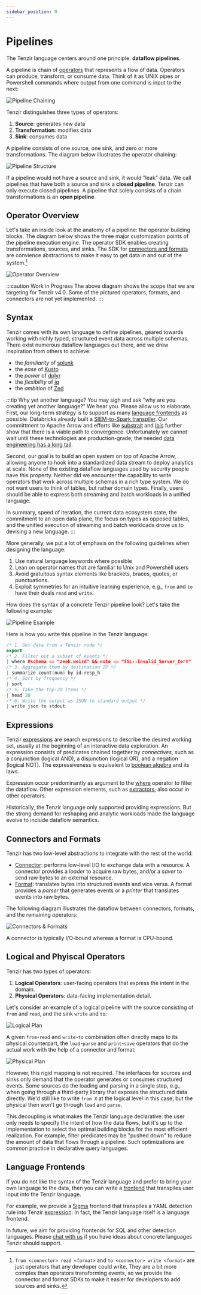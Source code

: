 ```yaml
---
sidebar_position: 0
---
```


# Pipelines

The Tenzir language centers around one principle: **dataflow pipelines**.

A pipeline is chain of [operators](operators) that represents a flow of data.
Operators can produce, transform, or consume data. Think of it as UNIX pipes or
Powershell commands where output from one command is input to the next:

![Pipeline Chaining](pipeline-chaining.excalidraw.svg)

Tenzir distinguishes three types of operators:

1. **Source**: generates new data
2. **Transformation**: modifies data
3. **Sink**: consumes data

A pipeline consists of one source, one sink, and zero or more transformations.
The diagram below illustrates the operator chaining:

![Pipeline Structure](pipeline-structure.excalidraw.svg)

If a pipeline would not have a source and sink, it would "leak" data. We call
pipelines that have both a source and sink a **closed pipeline**. Tenzir can
only execute closed pipelines. A pipeline that solely consists of a chain
transformations is an **open pipeline**.

## Operator Overview

Let's take an inside look at the anatomy of a pipeline: the operator building
blocks. The diagram below shows the three major customization points of the
pipeline execution engine. The operator SDK enables creating transformations,
sources, and sinks. The SDK for [connectors and
formats](#connectors-and-formats) are convience abstractions to make it easy to
get data in and out of the system.[^1]

[^1]: `from <connector> read <format>` and `to <connector> write <format>` are
      just operators that any developer could write. They are a bit more complex
      than operators transforming events, so we provide the connector and format
      SDKs to make it easier for developers to add sources and sinks.

![Operator Overview](operator-overview.excalidraw.svg)

:::caution Work in Progress
The above diagram shows the scope that we are targeting for Tenzir v4.0. Some of
the pictured operators, formats, and connectors are not yet implemented.
:::

## Syntax

Tenzir comes with its own language to define pipelines, geared towards working
with richly typed, structured event data across multiple schemas. There exist
numerous dataflow languages out there, and we drew inspiration from others to
achieve:

- the *familiarity* of [splunk](https://splunk.com)
- the *ease* of [Kusto](https://github.com/microsoft/Kusto-Query-Language)
- the *power* of [dplyr](https://dplyr.tidyverse.org/)
- the *flexibility* of [jq](https://stedolan.github.io/jq/)
- the *ambition* of [Zed](https://zed.brimdata.io/)

:::tip Why yet another language?
You may sigh and ask "why are you creating yet another language?" We hear you.
Please allow us to elaborate. First, our long-term strategy is to support as
many [language frontends](#language-frontends) as possible. Databricks already
built a [SIEM-to-Spark
transpiler](https://github.com/databrickslabs/transpiler). Our committment to
Apache Arrow and efforts like [substrait](https://substrait.io/) and
[ibis](https://ibis-project.org/) further show that there is a viable path to
convergence. Unfortunately we cannot wait until these technologies are
production-grade; the needed [data engineering has a long
tail](/blog/parquet-and-feather-data-engineering-woes).

Second, our goal is to build an open system on top of Apache Arrow, allowing
anyone to hook into a standardized data stream to deploy analytics at scale.
None of the existing dataflow languages used by security people have this
property. Neither did we encounter the capability to write operators that work
across multiple schemas in a rich type system. We do not want users to think of
tables, but rather domain types. Finally, users should be able to express both
streaming and batch workloads in a unified language.

In summary, speed of iteration, the current data ecosystem state, the
commitment to an open data plane, the focus on types as opposed tables, and the
unified execution of streaming and batch workloads drove us to devising a new
language.
:::

More generally, we put a lot of emphasis on the following guidelines when
designing the language:

1. Use natural language keywords where possible
2. Lean on operator names that are familiar to Unix and Powershell users
3. Avoid gratuitous syntax elements like brackets, braces, quotes, or
   punctuations.
4. Exploit symmetries for an intuitive learning experience, e.g., `from` and
   `to` have their duals `read` and `write`.

How does the syntax of a concrete Tenzir pipeline look? Let's take the following
example:

![Pipeline Example](pipeline-example.excalidraw.svg)

Here is how you write this pipeline in the Tenzir language:

```cpp
/* 1. Get data from a Tenzir node */
export
/* 2. Filter out a subset of events */
| where #schema == "zeek.weird" && note == "SSL::Invalid_Server_Cert"
/* 3. Aggregate them by destination IP */
| summarize count(num) by id.resp_h
/* 4. Sort by frequency */
| sort
/* 5. Take the top-20 items */
| head 20
/* 6. Write the output as JSON to standard output */
| write json to stdout
```

## Expressions

Tenzir [expressions](expressions) are search expressions to describe the desired
working set, usually at the beginning of an interactive data exploration. An
expression consists of predicates chained together by *connectives*, such as a
conjunction (logical AND), a disjunction (logical OR), and a negation (logical
NOT). The expressiveness is equivalent to [boolean
algebra](https://en.wikipedia.org/wiki/Boolean_algebra) and its laws.

Expression occur predominantly as argument to the
[where](operators/transformations/where.md) operator to filter the dataflow.
Other expression elements, such as [extractors](expressions#extractors), also
occur in other operators.

Historically, the Tenzir language only supported providing expressions. But the
strong demand for reshaping and analytic workloads made the language evolve to
include dataflow semantics.

## Connectors and Formats

Tenzir has two low-level abstractions to integrate with the rest of the world:

- [Connector](connectors/README.md): performs low-level I/O to exchange data
  with a resource. A connector provides a *loader* to acquire raw bytes, and/or
  a *saver* to send raw bytes to an external resource.
- [Format](formats/README.md): translates bytes into structured events and vice
  versa. A format provides a *parser* that generates events or a *printer* that
  translates events into raw bytes.

The following diagram illustrates the dataflow between connectors, formats, and
the remaining operators:

![Connectors & Formats](connector-format.excalidraw.svg)

A connector is typically I/O-bound whereas a format is CPU-bound.

## Logical and Phyiscal Operators

Tenzir has two types of operators:

1. **Logical Operators**: user-facing operators that express the intent in the
   domain.
2. **Physical Operators**: data-facing implementation detail.

Let's consider an example of a logical pipeline with the source consisting of
`from` and `read`, and the sink `write` and `to`:

![Logical Plan](operator-logical.excalidraw.svg)

A given `from`-`read` and `write`-`to` combination often directly maps to its
physical counterpart, the `load`-`parse` and `print`-`save` operators that do
the actual work with the help of a connector and format:

![Physical Plan](operator-physical.excalidraw.svg)

However, this rigid mapping is not required. The interfaces for sources and
sinks only demand that the operator generates or consumes structured events.
Some sources do the loading and parsing in a single step, e.g., when going
through a third-party library that exposes the structured data directly. We'd
still like to write `from X` at the logical level in this case, but the physical
then won't go through `load` and `parse`.

This decoupling is what makes the Tenzir language declarative: the user only
needs to specify the intent of how the data flows, but it's up to the
implementation to select the optimal building blocks for the most efficient
realization. For example, filter predicates may be "pushed down" to reduce the
amount of data that flows through a pipeline. Such optimizations are common
practice in declarative query languages.

## Language Frontends

If you do not like the syntax of the Tenzir language and prefer to bring your
own language to the data, then you can write a [frontend](frontends) that
transpiles user input into the Tenzir language.

For example, we provide a [Sigma](frontends/sigma) frontend that transpiles a
YAML detection rule into Tenzir [expression](expressions). In fact, the Tenzir
language itself is a language frontend.

In future, we aim for providing frontends for SQL and other detection languages.
Please [chat with us](/discord) if you have ideas about concrete languages
Tenzir should support.
